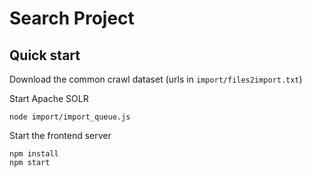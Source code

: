 # Search Project 

## Quick start
Download the common crawl dataset (urls in ```import/files2import.txt```)

Start Apache SOLR

```
node import/import_queue.js
```

Start the frontend server
```
npm install
npm start
```